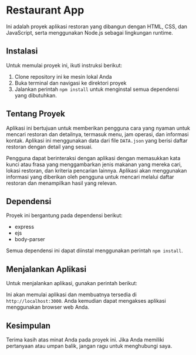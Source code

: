 # Restaurant App

Ini adalah proyek aplikasi restoran yang dibangun dengan HTML, CSS, dan JavaScript, serta menggunakan Node.js sebagai lingkungan runtime.

## Instalasi

Untuk memulai proyek ini, ikuti instruksi berikut:

1. Clone repository ini ke mesin lokal Anda
2. Buka terminal dan navigasi ke direktori proyek
3. Jalankan perintah `npm install` untuk menginstal semua dependensi yang dibutuhkan.

## Tentang Proyek

Aplikasi ini bertujuan untuk memberikan pengguna cara yang nyaman untuk mencari restoran dan detailnya, termasuk menu, jam operasi, dan informasi kontak. Aplikasi ini menggunakan data dari file `DATA.json` yang berisi daftar restoran dengan detail yang sesuai.

Pengguna dapat berinteraksi dengan aplikasi dengan memasukkan kata kunci atau frasa yang menggambarkan jenis makanan yang mereka cari, lokasi restoran, dan kriteria pencarian lainnya. Aplikasi akan menggunakan informasi yang diberikan oleh pengguna untuk mencari melalui daftar restoran dan menampilkan hasil yang relevan.

## Dependensi

Proyek ini bergantung pada dependensi berikut:

- express
- ejs
- body-parser

Semua dependensi ini dapat diinstal menggunakan perintah `npm install`.

## Menjalankan Aplikasi

Untuk menjalankan aplikasi, gunakan perintah berikut:


Ini akan memulai aplikasi dan membuatnya tersedia di `http://localhost:3000`. Anda kemudian dapat mengakses aplikasi menggunakan browser web Anda.

## Kesimpulan

Terima kasih atas minat Anda pada proyek ini. Jika Anda memiliki pertanyaan atau umpan balik, jangan ragu untuk menghubungi saya.
